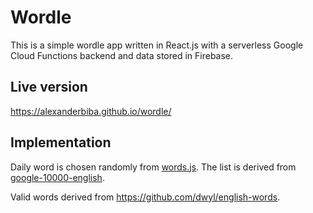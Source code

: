 # Wordle

This is a simple wordle app written in React.js with a serverless Google Cloud Functions backend and data stored in Firebase.

## Live version

https://alexanderbiba.github.io/wordle/

## Implementation

Daily word is chosen randomly from [words.js](https://github.com/AlexanderBiba/wordle/blob/master/functions/words.js). The list is derived from [google-10000-english](https://github.com/first20hours/google-10000-english).

Valid words derived from https://github.com/dwyl/english-words.